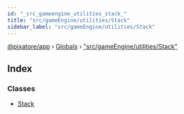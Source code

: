 ```yaml
---
id: "_src_gameengine_utilities_stack_"
title: "src/gameEngine/utilities/Stack"
sidebar_label: "src/gameEngine/utilities/Stack"
---
```


[@pixatore/app](../index.md) › [Globals](../globals.md) › ["src/gameEngine/utilities/Stack"](_src_gameengine_utilities_stack_.md)

## Index

### Classes

* [Stack](../classes/_src_gameengine_utilities_stack_.stack.md)
